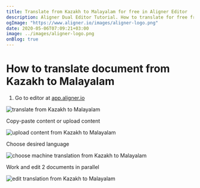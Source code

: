 ```yaml
---
title: Translate from Kazakh to Malayalam for free in Aligner Editor
description: Aligner Dual Editor Tutorial. How to translate for free from Kazakh to Malayalam. Aligner is multilingual document management platform. 
ogImage: "https://www.aligner.io/images/aligner-logo.png"
date: 2020-05-06T07:09:21+03:00
image: ../images/aligner-logo.png
onBlog: true
---
```


# How to translate document from Kazakh to Malayalam

1. Go to editor at [app.aligner.io](https://app.aligner.io "Aligner App web page")

![translate from Kazakh to Malayalam](../aligner-blank-editor.png "translate from Kazakh to Malayalam")

Copy-paste content or upload content

![upload content from Kazakh to Malayalam](../aligner-uploaded-document.png "upload content from Kazakh to Malayalam")

Choose desired language

![choose machine translation from Kazakh to Malayalam](../aligner-language-dropdown.png "choose machine translation from Kazakh to Malayalam")

Work and edit 2 documents in parallel

![edit translation from Kazakh to Malayalam](../aligner-double-sitded-editor.png "edit translation from Kazakh to Malayalam")

